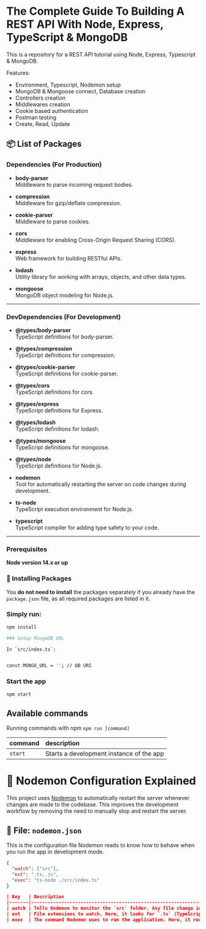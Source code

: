 # The Complete Guide To Building A REST API With Node, Express, TypeScript & MongoDB


This is a repository for a REST API tutorial using Node, Express, Typescript & MongoDB.

Features:

- Environment, Typescript, Nodemon setup
- MongoDB & Mongoose connect, Database creation
- Controllers creation
- Middlewares creation
- Cookie based authentication
- Postman testing
- Create, Read, Update

## 📦 List of Packages

### Dependencies (For Production)
- **body-parser**  
  Middleware to parse incoming request bodies.

- **compression**  
  Middleware for gzip/deflate compression.

- **cookie-parser**  
  Middleware to parse cookies.

- **cors**  
  Middleware for enabling Cross-Origin Request Sharing (CORS).

- **express**  
  Web framework for building RESTful APIs.

- **lodash**  
  Utility library for working with arrays, objects, and other data types.

- **mongoose**  
  MongoDB object modeling for Node.js.

---

### DevDependencies (For Development)
- **@types/body-parser**  
  TypeScript definitions for body-parser.

- **@types/compression**  
  TypeScript definitions for compression.

- **@types/cookie-parser**  
  TypeScript definitions for cookie-parser.

- **@types/cors**  
  TypeScript definitions for cors.

- **@types/express**  
  TypeScript definitions for Express.

- **@types/lodash**  
  TypeScript definitions for lodash.

- **@types/mongoose**  
  TypeScript definitions for mongoose.

- **@types/node**  
  TypeScript definitions for Node.js.

- **nodemon**  
  Tool for automatically restarting the server on code changes during development.

- **ts-node**  
  TypeScript execution environment for Node.js.

- **typescript**  
  TypeScript compiler for adding type safety to your code.

---


### Prerequisites

**Node version 14.x or up**

### 🔧 Installing Packages

You **do not need to install** the packages separately if you already have the `package.json` file, as all required packages are listed in it.

### Simply run:

```bash
npm install

### Setup MongoDB URL

In `src/index.ts`:


const MONGO_URL = ''; // DB URI
```

### Start the app

```bash
npm start
```

## Available commands

Running commands with npm `npm run [command]`

| command         | description                              |
| :-------------- | :--------------------------------------- |
| `start`         | Starts a development instance of the app |


# 🔄 Nodemon Configuration Explained

This project uses [Nodemon](https://www.npmjs.com/package/nodemon) to automatically restart the server whenever changes are made to the codebase. This improves the development workflow by removing the need to manually stop and restart the server.

## 📁 File: `nodemon.json`

This is the configuration file Nodemon reads to know how to behave when you run the app in development mode.

```json
{
  "watch": ["src"],
  "ext": ".ts,.js",
  "exec": "ts-node ./src/index.ts"
}

| Key   | Description                                                                 |
|-------|-----------------------------------------------------------------------------|
| watch | Tells Nodemon to monitor the `src` folder. Any file change inside this folder triggers a restart. |
| ext   | File extensions to watch. Here, it looks for `.ts` (TypeScript) and `.js` (JavaScript) files.     |
| exec  | The command Nodemon uses to run the application. Here, it runs the main file using `ts-node`.     |


